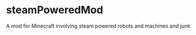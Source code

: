 steamPoweredMod
===============

A mod for Minecraft involving steam powered robots and machines and junk
